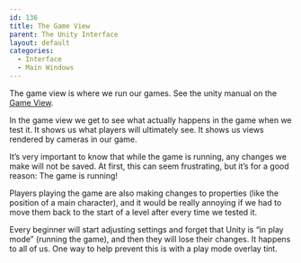 ```yaml
---
id: 136
title: The Game View
parent: The Unity Interface
layout: default
categories:
  - Interface
  - Main Windows
---
```


The game view is where we run our games. See the unity manual on the [Game View](https://docs.unity3d.com/Manual/GameView.html).

In the game view we get to see what actually happens in the game when we test it. It shows us what players will ultimately see. It shows us views rendered by cameras in our game.

It&#8217;s very important to know that while the game is running, any changes we make will not be saved. At first, this can seem frustrating, but it&#8217;s for a good reason: The game is running!

Players playing the game are also making changes to properties (like the position of a main character), and it would be really annoying if we had to move them back to the start of a level after every time we tested it. 

Every beginner will start adjusting settings and forget that Unity is &#8220;in play mode&#8221; (running the game), and then they will lose their changes. It happens to all of us. One way to help prevent this is with a play mode overlay tint.<figure class="wp-block-embed-youtube wp-block-embed is-type-video is-provider-youtube wp-embed-aspect-16-9 wp-has-aspect-ratio">

<div class="wp-block-embed__wrapper">
</div></figure>